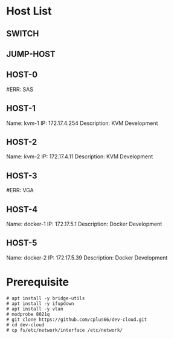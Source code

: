 # Host List

## SWITCH

## JUMP-HOST

## HOST-0
  #ERR: SAS

## HOST-1
  Name: kvm-1
  IP: 172.17.4.254
  Description: KVM Development

## HOST-2
  Name: kvm-2
  IP: 172.17.4.11
  Description: KVM Development

## HOST-3
  #ERR: VGA

## HOST-4
  Name: docker-1
  IP: 172.17.5.1 
  Description: Docker Development

## HOST-5
  Name: docker-2
  IP: 172.17.5.39
  Description: Docker Development


# Prerequisite
```
# apt install -y bridge-utils
# apt install -y ifupdown
# apt install -y vlan
# modprobe 8021q
# git clone https://github.com/cplus66/dev-cloud.git
# cd dev-cloud
# cp fs/etc/network/interface /etc/network/
```

